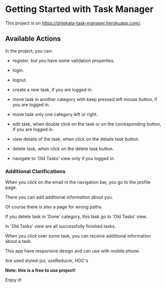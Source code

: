 # Getting Started with Task Manager

This project is on https://shtekata-task-manager.herokuapp.com/.

## Available Actions

In the project, you can:

- register, but you have some validation properties.

- login.

- logout.

- create a new task, if you are logged in.

- move task in another category with keep pressed left mouse button, if you are logged in.

- move task only one category left or right.

- edit task, when double click on the task or on the corresponding button, if you are logged in.

- view details of the task, when click on the details task button.

- delete task, when click on the delete task button.

- navigate to 'Old Tasks' view only if you logged in.

### Additional Clarifications

When you click on the email in the navigation bar, you go to the profile page.

There you can add additional information about you.

Оf course there is also a page for wrong paths.

If you delete task in 'Done' category, this task go to 'Old Tasks' view.

In 'Old Tasks' view are all successfully finished tasks.

When you click over some task, you can receive additional information about a task.

This app have responsive design and can use with mobile phone.

Are used styled-jsx, useReducer, HOC's

**Note: this is a free to use project!**

Enjoy it!

